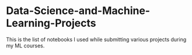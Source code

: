 # Data-Science-and-Machine-Learning-Projects
This is the list of notebooks I used while submitting various projects during my ML courses.
